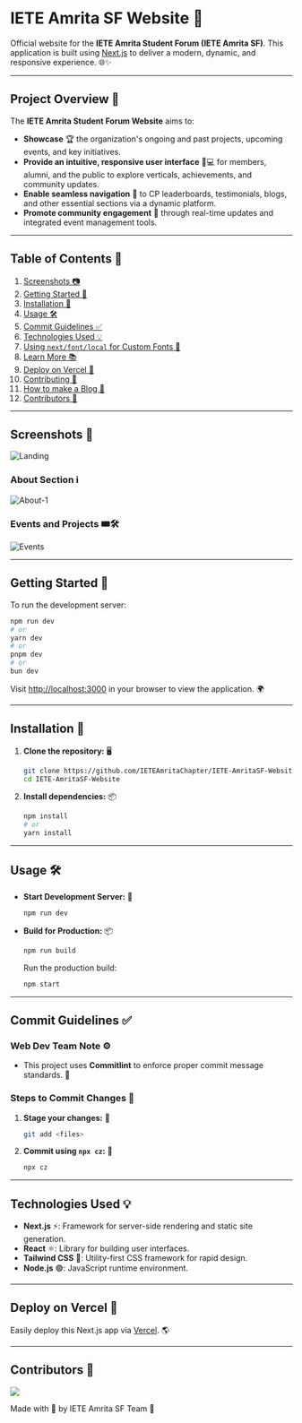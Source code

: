 # IETE Amrita SF Website 🚀

Official website for the **IETE Amrita Student Forum (IETE Amrita SF)**. This application is built using [Next.js](https://nextjs.org) to deliver a modern, dynamic, and responsive experience. 🌐✨

---

## Project Overview 📌

The **IETE Amrita Student Forum Website** aims to:

- **Showcase** 🏆 the organization's ongoing and past projects, upcoming events, and key initiatives.  
- **Provide an intuitive, responsive user interface** 📱💻 for members, alumni, and the public to explore verticals, achievements, and community updates.  
- **Enable seamless navigation** 🧭 to CP leaderboards, testimonials, blogs, and other essential sections via a dynamic platform.  
- **Promote community engagement** 💬 through real-time updates and integrated event management tools.  

---

## Table of Contents 📖

1. [Screenshots 📷](#screenshots)
2. [Getting Started 🚀](#getting-started)
3. [Installation 💾](#installation)  
4. [Usage 🛠️](#usage)  
5. [Commit Guidelines ✅](#commit-guidelines)  
6. [Technologies Used 💡](#technologies-used)  
7. [Using `next/font/local` for Custom Fonts 🎨](#using-nextfontlocal-for-custom-fonts)  
8. [Learn More 📚](#learn-more)  
9. [Deploy on Vercel 🚀](#deploy-on-vercel)  
10. [Contributing 🤝](#contributing)  
11. [How to make a Blog 📝](https://docs.google.com/document/d/1nZXCXjHiSoSwnBNx01Tbra3Qfbnr7-TfJsvtQ59iiaQ/edit?usp=sharing)
12. [Contributors 🎉](#contributors)

---

## Screenshots 📸

![Landing](https://github.com/user-attachments/assets/6017eae3-95a6-4347-96ba-90b5e5721a6b)

### About Section ℹ️

![About-1](https://github.com/user-attachments/assets/ca4629c2-f62a-4994-bbb2-11cbd6dba2b7)

### Events and Projects 🎟️🛠️

![Events](https://github.com/user-attachments/assets/5279699a-7d90-432a-8317-36755d8b46b5)

---

## Getting Started 🚀

To run the development server:

```bash
npm run dev
# or
yarn dev
# or
pnpm dev
# or
bun dev
```

Visit [http://localhost:3000](http://localhost:3000) in your browser to view the application. 🌍

---

## Installation 💾

1. **Clone the repository:** 🖥️

   ```bash
   git clone https://github.com/IETEAmritaChapter/IETE-AmritaSF-Website.git
   cd IETE-AmritaSF-Website
   ```

2. **Install dependencies:** 📦

   ```bash
   npm install
   # or
   yarn install
   ```

---

## Usage 🛠️

- **Start Development Server:** 🚀
  
  ```bash
  npm run dev
  ```
  
- **Build for Production:** 📦
  
  ```bash
  npm run build
  ```
  
  Run the production build:
  
  ```bash
  npm start
  ```

---

## Commit Guidelines ✅

### Web Dev Team Note ⚙️

- This project uses **Commitlint** to enforce proper commit message standards. 📝

### Steps to Commit Changes 🔄

1. **Stage your changes:** 📌
   
   ```bash
   git add <files>
   ```

2. **Commit using `npx cz`:** 📝
   
   ```bash
   npx cz
   ```

---

## Technologies Used 💡

- **Next.js** ⚡: Framework for server-side rendering and static site generation.  
- **React** ⚛️: Library for building user interfaces.  
- **Tailwind CSS** 🎨: Utility-first CSS framework for rapid design.  
- **Node.js** 🟢: JavaScript runtime environment.

---

## Deploy on Vercel 🚀

Easily deploy this Next.js app via [Vercel](https://vercel.com). 🌎

---

## Contributors 🎉

<a href="https://github.com/IETEAmritaChapter/IETE-AmritaSF-Website/graphs/contributors">
  <img src="https://contrib.rocks/image?repo=IETEAmritaChapter/IETE-AmritaSF-Website" />
</a>

Made with 🧡 by IETE Amrita SF Team 🎯


